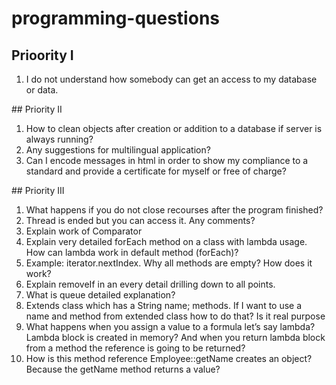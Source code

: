 # programming-questions
## Prioority I
<ol>
  <li>I do not understand how somebody can get an access to my database or data.</li>
</ol>
## Priority II
<ol>
  <li>How to clean objects after creation or addition to a database if server is always running?</li>
  <li>Any suggestions for multilingual application?</li>
  <li>Can I encode messages in html in order to show my compliance to a standard and provide a certificate for myself or free of charge?</li>
</ol>
## Priority III
<ol>
  <li>What happens if you do not close recourses after the program finished?</li>
  <li>Thread is ended but you can access it. Any comments?</li>
  <li>Explain work of Comparator</li>
  <li>Explain very detailed forEach method on a class with lambda usage. How can lambda work in default method (forEach)?</li>
  <li>Example: iterator.nextIndex. Why all methods are empty? How does it work?</li>
  <li>Explain removeIf in an every detail drilling down to all points.</li>
  <li>What is queue detailed explanation?</li>
  <li>Extends class which has a String name; methods. If I want to use a name and method from extended class how to do that? Is it real purpose</li>
  <li>What happens when you assign a value to a formula let’s say lambda? Lambda block is created in memory? And when you return lambda block from a method the reference is going to be returned?</li>
  <li>How is this method reference Employee::getName creates an object? Because the getName method returns a value?</li>
</ol>
